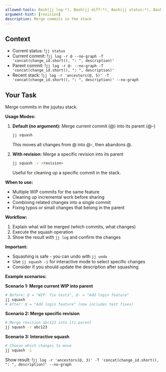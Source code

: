 ```yaml
---
allowed-tools: Bash(jj log:*), Bash(jj diff:*), Bash(jj status:*), Bash(jj squash:*)
argument-hint: [revision]
description: Merge commits in the stack
---
```


## Context

- Current status: !`jj status`
- Current commit: !`jj log -r @ --no-graph -T 'concat(change_id.short(), ": ", description)'`
- Parent commit: !`jj log -r @- --no-graph -T 'concat(change_id.short(), ": ", description)'`
- Recent stack: !`jj log -r 'ancestors(@, 5)' -T 'concat(change_id.short(), ": ", description)' --no-graph`

## Your Task

Merge commits in the jujutsu stack.

**Usage Modes:**

1. **Default (no argument):** Merge current commit (@) into its parent (@-)

   ```bash
   jj squash
   ```

   This moves all changes from @ into @-, then abandons @.

2. **With revision:** Merge a specific revision into its parent
   ```bash
   jj squash -r <revision>
   ```
   Useful for cleaning up a specific commit in the stack.

**When to use:**

- Multiple WIP commits for the same feature
- Cleaning up incremental work before sharing
- Combining related changes into a single commit
- Fixing typos or small changes that belong in the parent

**Workflow:**

1. Explain what will be merged (which commits, what changes)
2. Execute the squash operation
3. Show the result with `jj log` and confirm the changes

**Important:**

- Squashing is safe - you can undo with `jj undo`
- Use `jj squash -i` for interactive mode to select specific changes
- Consider if you should update the description after squashing

**Example scenarios:**

**Scenario 1: Merge current WIP into parent**

```bash
# Before: @ = "WIP: fix tests", @- = "Add login feature"
jj squash
# After: @ = "Add login feature" (now includes test fixes)
```

**Scenario 2: Merge specific revision**

```bash
# Merge revision abc123 into its parent
jj squash -r abc123
```

**Scenario 3: Interactive squash**

```bash
# Choose which changes to move
jj squash -i
```

Show result: !`jj log -r 'ancestors(@, 3)' -T 'concat(change_id.short(), ": ", description)' --no-graph`
